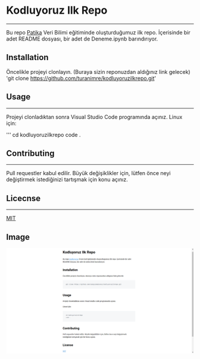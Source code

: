 # Kodluyoruz Ilk Repo
---
Bu repo [Patika](https://app.patika.dev/moduller/git/markdown-nedir-nasil-kullaniriz-) Veri Bilimi eğitiminde oluşturduğumuz ilk repo. İçerisinde bir adet README dosyası, bir adet de Deneme.ipynb barındırıyor. 

## Installation 

Öncelikle projeyi clonlayın. (Buraya sizin reponuzdan aldığınız link gelecek)
'git clone https://github.com/turanimre/kodluyoruzilkrepo.git'

## Usage 
---
Projeyi clonladıktan sonra Visual Studio Code programında açınız.
Linux için:

''' cd kodluyoruzilkrepo
code .

## Contributing
---
Pull requestler kabul edilir. Büyük değişiklikler için, lütfen önce neyi değiştirmek istediğinizi tartışmak için konu açınız.

## Licecnse 
---
[MIT](https://choosealicense.com/licenses/mit/)

## Image 
![My İmage](https://raw.githubusercontent.com/Kodluyoruz/taskforce/main/git/odev1/figures/markdown.png)